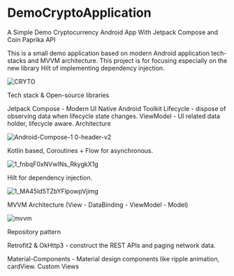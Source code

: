 # DemoCryptoApplication
A Simple Demo Cryptocurrency Android App With Jetpack Compose and Coin Paprika API 


This is a small demo application based on modern Android application tech-stacks and MVVM architecture.
This project is for focusing especially on the new library Hilt of implementing dependency injection.


![CRYTO](https://user-images.githubusercontent.com/48213736/134566591-d1a83c4a-64de-4f27-89dd-c7ee0cf2a527.jpg)






Tech stack & Open-source libraries

Jetpack Compose - Modern UI Native Android Toolkit
Lifecycle - dispose of observing data when lifecycle state changes.
ViewModel - UI related data holder, lifecycle aware.
Architecture

![Android-Compose-1 0-header-v2](https://user-images.githubusercontent.com/48213736/134568608-020fe69a-3991-4e17-83a6-e26cad319b3f.png)


Kotlin based, Coroutines + Flow for asynchronous.

![1_fnbqF0xNVwINs_RkygkX1g](https://user-images.githubusercontent.com/48213736/134569063-89369893-1d12-4507-98a5-99a1ddfb4489.png)



Hilt for dependency injection.

![1_MA45ld5TZbYFlpowpVjimg](https://user-images.githubusercontent.com/48213736/134569224-27cddef3-a691-46ae-a8e4-acd67de4b84d.png)


MVVM Architecture (View - DataBinding - ViewModel - Model)

![mvvm](https://user-images.githubusercontent.com/48213736/134569651-23b58929-c549-42dc-8b5e-528c999428d5.png)



Repository pattern

Retrofit2 & OkHttp3 - construct the REST APIs and paging network data.


Material-Components - Material design components like ripple animation, cardView.
Custom Views

